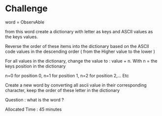 # Challenge

word = ObservAble

from this word create a dictionary with letter as keys and ASCII values as the keys values.

Reverse the order of these items into the dictionary based on the ASCII code values in the descending order ( from the Higher value to the lower )

For all values in the dictionary, change the value to : value + n.  With n = the keys position in the dictionary

n=0 for position 0,  n=1 for position 1, n=2 for position 2,... Etc

Create a new word by converting all ascii value in their corresponding character, keep the order of these letter in the dictionary

Question : what is the word ?


Allocated Time : 45 minutes